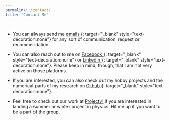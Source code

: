 ```yaml
---
permalink: /contact/
title: "Contact Me"

---
```


- You can always send me [emails <i class="fas fa-envelope-square"></i>](mailto:mukherjeeabhirup44@gmail.com){: target="_blank" style="text-decoration:none"} for any sort of communication, request or recommendation.

- You can also reach out to me on [Facebook <i class="fab fa-facebook"></i>](https://www.facebook.com/Seary.Blue){: target="_blank" style="text-decoration:none"} or [LinkedIn <i class="fab fa-linkedin"></i>](https://www.linkedin.com/in/abhirup-mukherjee-665588229){: target="_blank" style="text-decoration:none"}. Please keep in mind, though, that I am not very active on those platforms.

- If you are interested, you can also check out my hobby projects and the numerical parts of my research on [Github <i class="fab fa-github"></i>](https://github.com/abhirup-m){: target="_blank" style="text-decoration:none"}.

- Feel free to check out our work at [Projectyl](https://www.facebook.com/projectyl.in) if you are interested in landing a summer or winter project in physics. Hit me up if you want to be a part of the group.

